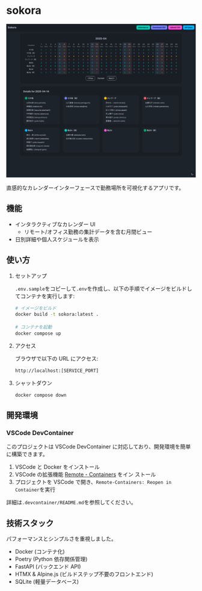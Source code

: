 # sokora

![image](docs/images/image1.png)

直感的なカレンダーインターフェースで勤務場所を可視化するアプリです。

## 機能

- インタラクティブなカレンダー UI
  - リモート/オフィス勤務の集計データを含む月間ビュー
- 日別詳細や個人スケジュールを表示

## 使い方

1. セットアップ

   `.env.sample`をコピーして`.env`を作成し、以下の手順でイメージをビルドしてコンテナを実行します:

   ```bash
   # イメージをビルド
   docker build -t sokora:latest .

   # コンテナを起動
   docker compose up
   ```

2. アクセス

   ブラウザで以下の URL にアクセス:

   ```bash
   http://localhost:[SERVICE_PORT]
   ```

3. シャットダウン

   ```bash
   docker compose down
   ```

## 開発環境

### VSCode DevContainer

このプロジェクトは VSCode DevContainer に対応しており、開発環境を簡単に構築できます。

1. VSCode と Docker をインストール
2. VSCode の拡張機能
   [Remote - Containers](https://marketplace.visualstudio.com/items?itemName=ms-vscode-remote.remote-containers) をイン
   ストール
3. プロジェクトを VSCode で開き、`Remote-Containers: Reopen in Container`を実行

詳細は`.devcontainer/README.md`を参照してください。

## 技術スタック

パフォーマンスとシンプルさを重視しました。

- Docker (コンテナ化)
- Poetry (Python 依存関係管理)
- FastAPI (バックエンド API)
- HTMX & Alpine.js (ビルドステップ不要のフロントエンド)
- SQLite (軽量データベース)
